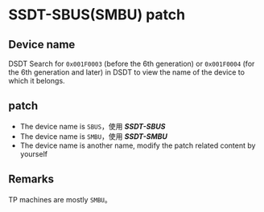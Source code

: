 # SSDT-SBUS(SMBU) patch

## Device name

DSDT Search for `0x001F0003` (before the 6th generation) or `0x001F0004` (for the 6th generation and later) in DSDT to view the name of the device to which it belongs.

## patch

- The device name is `SBUS`，使用 ***SSDT-SBUS***
- The device name is `SMBU`，使用  ***SSDT-SMBU***
- The device name is another name, modify the patch related content by yourself

## Remarks

TP machines are mostly `SMBU`。
